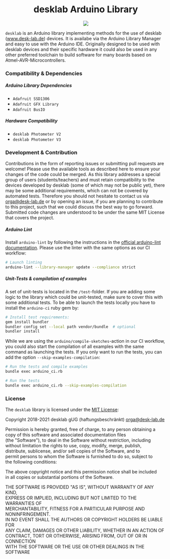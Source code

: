 <h1 align="center"> desklab Arduino Library </h1>
<p align="center">
<img align="center" src="https://www.ardu-badge.com/badge/desklab.svg?">
</p>

`desklab` is an Arduino library implementing methods for the use of desklab (www.desk-lab.de) devices. It is availabe via the Arduino Library Manager and easy to use with the Arduino IDE. Originally designed to be used with desklab devices and their specific hardware it could also be used in any other preferred toolchain to build software for many boards based on Atmel-AVR-Microcontrollers.

### Compatibility & Dependencies

##### Arduino Library Dependencies
 - `Adafruit SSD1306`
 - `Adafruit GFX Library`
 - `Adafruit BusIO`

##### Hardware Compatibility
  - `desklab Photometer V2`
  - `desklab Photometer V3`

### Development & Contribution
Contributions in the form of reporting issues or submitting pull requests are welcome! Please use the available tools as described here to ensure your changes of the code could be merged. As this library addresses a special group of users (students/teachers) and must retain compatibility to the devices developed by desklab (some of which may not be public yet), there may be some additional requirements, which can not be covered by automated tests. Therefore you should not hesitate to contact us via <orga@desk-lab.de> or by opening an issue, if you are planning to contribute to this project, such that we could discuss the best way to go forward. Submitted code changes are understood to be under the same MIT License that covers the project. 

##### Arduino Lint
Install `arduino-lint` by following the instructions in the [official arduino-lint documentation](https://arduino.github.io/arduino-lint/latest/installation/). Please use the linter with the same options as our CI workflow:

```bash
# Launch linting 
arduino-lint --library-manager update --compliance strict
```

##### Unit-Tests & compilation of examples
A set of unit-tests is located in the `/test`-folder. If you are adding some logic to the library which could be unit-tested, make sure to cover this with some additional tests. To be able to launch the tests locally you have to install the `arduino-ci` ruby gem by:

```bash
# Install test requirements: 
gem install bundler
bundler config set --local path vendor/bundle  # optional
bundler install
```

While we are using the `arduino/compile-sketches`-action in our CI workflow, you could also start the compilation of all examples with the same command as launching the tests. If you only want to run the tests, you can add the option `--skip-examples-compilation`:

```bash
# Run the tests and compile examples
bundle exec arduino_ci.rb

# Run the tests 
bundle exec arduino_ci.rb --skip-examples-compilation
```

### License

The `desklab` library is licensed under the [MIT License](https://opensource.org/licenses/MIT):

Copyright 2018-2021 desklab gUG (haftungsbeschränkt) <orga@desk-lab.de>  

Permission is hereby granted, free of charge, to any person obtaining a  
copy of this software and associated documentation files  
(the "Software"), to deal in the Software without restriction, including  
without limitation the rights to use, copy, modify, merge, publish,  
distribute, sublicense, and/or sell copies of the Software, and to  
permit persons to whom the Software is furnished to do so, subject to  
the following conditions:  

The above copyright notice and this permission notice shall be included  
in all copies or substantial portions of the Software.  

THE SOFTWARE IS PROVIDED "AS IS", WITHOUT WARRANTY OF ANY KIND,  
EXPRESS OR IMPLIED, INCLUDING BUT NOT LIMITED TO THE WARRANTIES OF  
 MERCHANTABILITY, FITNESS FOR A PARTICULAR PURPOSE AND NONINFRINGEMENT.  
IN NO EVENT SHALL THE AUTHORS OR COPYRIGHT HOLDERS BE LIABLE FOR  
ANY CLAIM, DAMAGES OR OTHER LIABILITY, WHETHER IN AN ACTION OF  
CONTRACT, TORT OR OTHERWISE, ARISING FROM, OUT OF OR IN CONNECTION  
WITH THE SOFTWARE OR THE USE OR OTHER DEALINGS IN THE SOFTWARE  
